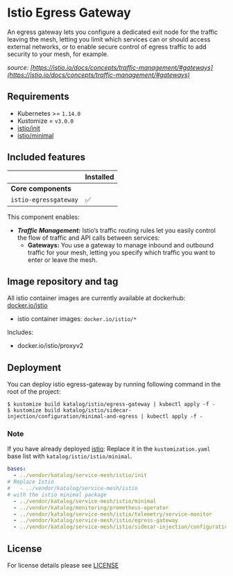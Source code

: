 # Istio Egress Gateway

An egress gateway lets you configure a dedicated exit node for the traffic leaving the mesh, letting you limit which
services can or should access external networks, or to enable secure control of egress traffic to add security to your
mesh, for example.

*source: [https://istio.io/docs/concepts/traffic-management/#gateways](https://istio.io/docs/concepts/traffic-management/#gateways)*


## Requirements

- Kubernetes >= `1.14.0`
- Kustomize = `v3.0.0`
- [istio/init](../init)
- [istio/minimal](../minimal)


## Included features

|                          | Installed          |
|--------------------------|--------------------|
| **Core components**      |                    |
| `istio-egressgateway`    | :white_check_mark: |

This component enables:

- ***Traffic Management:*** Istio’s traffic routing rules let you easily control the flow of traffic and API calls
between services:
  - **Gateways:** You use a gateway to manage inbound and outbound traffic for your mesh, letting you specify which
  traffic you want to enter or leave the mesh.


## Image repository and tag

All istio container images are currently available at dockerhub: [docker.io/istio](https://hub.docker.com/u/istio)

* istio container images: `docker.io/istio/*`

Includes:

- docker.io/istio/proxyv2


## Deployment

You can deploy istio egress-gateway by running following command in the root of the project:

```shell
$ kustomize build katalog/istio/egress-gateway | kubectl apply -f -
$ kustomize build katalog/istio/sidecar-injection/configuration/minimal-and-egress | kubectl apply -f -
```


### Note

If you have already deployed [istio](../../istio):
Replace it in the `kustomization.yaml` base list with  `katalog/istio/istio/minimal`.

```yaml
bases:
  - ../vendor/katalog/service-mesh/istio/init
# Replace Istio
#   - ../vendor/katalog/service-mesh/istio
# with the istio minimal package
  - ../vendor/katalog/service-mesh/istio/minimal
  - ../vendor/katalog/monitoring/prometheus-operator
  - ../vendor/katalog/service-mesh/istio/telemetry/service-monitor
  - ../vendor/katalog/service-mesh/istio/egress-gateway
  - ../vendor/katalog/service-mesh/istio/sidecar-injection/configuration/minimal-and-egress
```


## License

For license details please see [LICENSE](../../../LICENSE)
